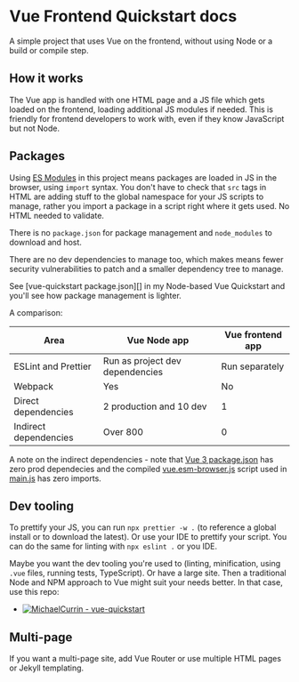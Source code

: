 # Vue Frontend Quickstart docs

A simple project that uses Vue on the frontend, without using Node or a build or compile step. 


## How it works

The Vue app is handled with one HTML page and a JS file which gets loaded on the frontend, loading additional JS modules if needed. This is friendly for frontend developers to work with, even if they know JavaScript but not Node.


## Packages

Using [ES Modules][] in this project means packages are loaded in JS in the browser, using `import` syntax. You don't have to check that `src` tags in HTML are adding stuff to the global namespace for your JS scripts to manage, rather you import a package in a script right where it gets used. No HTML needed to validate.

There is no `package.json` for package management and `node_modules` to download and host. 

There are no dev dependencies to manage too, which makes means fewer security vulnerabilities to patch and a smaller dependency tree to manage.

See [vue-quickstart package.json][] in my Node-based Vue Quickstart and you'll see how package management is lighter.

A comparison:

Area | Vue Node app | Vue frontend app
--- | --- | ---
ESLint and Prettier | Run as project dev dependencies | Run separately
Webpack | Yes | No
Direct dependencies | 2 production and 10 dev | 1
Indirect dependencies | Over 800 | 0

A note on the indirect dependencies - note that [Vue 3 package.json][] has zero prod dependecies and the compiled [vue.esm-browser.js][] script used in [main.js](/main.js) has zero imports.

[package.json]: https://github.com/MichaelCurrin/vue-quickstart/blob/master/package.json
[Vue 3 package.json]: https://github.com/vuejs/vue-next/blob/master/package.json
[vue.esm-browser.js]: https://unpkg.com/vue/dist/vue.esm-browser.js


## Dev tooling

To prettify your JS, you can run `npx prettier -w .` (to reference a global install or to download the latest). Or use your IDE to prettify your script. You can do the same for linting with `npx eslint .` or you IDE.

Maybe you want the dev tooling you're used to (linting, minification, using `.vue` files, running tests, TypeScript). Or have a large site. Then a traditional Node and NPM approach to Vue might suit your needs better. In that case, use this repo:

- [![MichaelCurrin - vue-quickstart](https://img.shields.io/static/v1?label=MichaelCurrin&message=vue-quickstart&color=blue&logo=github)](https://github.com/MichaelCurrin/vue-quickstart)


## Multi-page

If you want a multi-page site, add Vue Router or use multiple HTML pages or Jekyll templating.


[ES Modules]: https://michaelcurrin.github.io/dev-cheatsheets/cheatsheets/javascript/general/modules/es-modules.html
